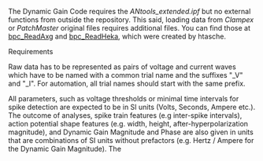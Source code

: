 <!DOCTYPE html>
<html>
<body>

The Dynamic Gain Code requires the *ANtools_extended.ipf*  but no external functions from outside the repository. This said, loading data from *Clampex* or *PatchMaster* original files requires additional files. You can find those at [bpc_ReadAxg](https://www.wavemetrics.com/project/bpc_ReadAxg) and [bpc_ReadHeka](https://www.wavemetrics.com/project/bpc_ReadHeka), which were created by htasche.

Requirements

Raw data has to be represented as pairs of voltage and current waves which have to be named with a common trial name and the suffixes "_V" and "_I". For automation, all trial names should start with the same prefix. 

All parameters, such as voltage thresholds or minimal time intervals for spike detection are expected to be in SI units (Volts, Seconds, Ampere etc.). The outcome of analyses, spike train features (e.g inter-spike intervals), action potential shape features (e.g. width, height, after-hyperpolarization magnitude), and Dynamic Gain Magnitude and Phase are also given in units that are combinations of SI units without prefactors (e.g. Hertz / Ampere for the Dynamic Gain Magnitude). The   
